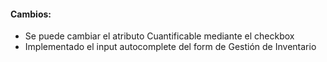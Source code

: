 <h4>Cambios:</h4>  
<ul>   
    <li>Se puede cambiar el atributo Cuantificable mediante el checkbox</li>
    <li>Implementado el input autocomplete del form de Gestión de Inventario</li>
</ul>